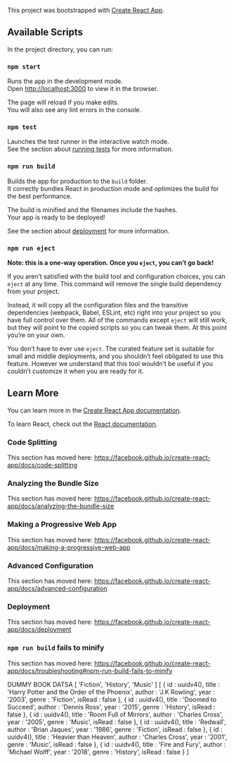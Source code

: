 This project was bootstrapped with [Create React App](https://github.com/facebook/create-react-app).

## Available Scripts

In the project directory, you can run:

### `npm start`

Runs the app in the development mode.<br />
Open [http://localhost:3000](http://localhost:3000) to view it in the browser.

The page will reload if you make edits.<br />
You will also see any lint errors in the console.

### `npm test`

Launches the test runner in the interactive watch mode.<br />
See the section about [running tests](https://facebook.github.io/create-react-app/docs/running-tests) for more information.

### `npm run build`

Builds the app for production to the `build` folder.<br />
It correctly bundles React in production mode and optimizes the build for the best performance.

The build is minified and the filenames include the hashes.<br />
Your app is ready to be deployed!

See the section about [deployment](https://facebook.github.io/create-react-app/docs/deployment) for more information.

### `npm run eject`

**Note: this is a one-way operation. Once you `eject`, you can’t go back!**

If you aren’t satisfied with the build tool and configuration choices, you can `eject` at any time. This command will remove the single build dependency from your project.

Instead, it will copy all the configuration files and the transitive dependencies (webpack, Babel, ESLint, etc) right into your project so you have full control over them. All of the commands except `eject` will still work, but they will point to the copied scripts so you can tweak them. At this point you’re on your own.

You don’t have to ever use `eject`. The curated feature set is suitable for small and middle deployments, and you shouldn’t feel obligated to use this feature. However we understand that this tool wouldn’t be useful if you couldn’t customize it when you are ready for it.

## Learn More

You can learn more in the [Create React App documentation](https://facebook.github.io/create-react-app/docs/getting-started).

To learn React, check out the [React documentation](https://reactjs.org/).

### Code Splitting

This section has moved here: https://facebook.github.io/create-react-app/docs/code-splitting

### Analyzing the Bundle Size

This section has moved here: https://facebook.github.io/create-react-app/docs/analyzing-the-bundle-size

### Making a Progressive Web App

This section has moved here: https://facebook.github.io/create-react-app/docs/making-a-progressive-web-app

### Advanced Configuration

This section has moved here: https://facebook.github.io/create-react-app/docs/advanced-configuration

### Deployment

This section has moved here: https://facebook.github.io/create-react-app/docs/deployment

### `npm run build` fails to minify

This section has moved here: https://facebook.github.io/create-react-app/docs/troubleshooting#npm-run-build-fails-to-minify

DUMMY BOOK DATSA
[ 'Fiction', 'History', 'Music' ]
[
				{
					id     : uuidv4(),
					title  : 'Harry Potter and the Order of the Phoenix',
					author : 'J.K Rowling',
					year   : '2003',
					genre  : 'Fiction',
					isRead : false
				},
				{
					id     : uuidv4(),
					title  : 'Doomed to Succeed',
					author : 'Dennis Ross',
					year   : '2015',
					genre  : 'History',
					isRead : false
				},
				{
					id     : uuidv4(),
					title  : 'Room Full of Mirrors',
					author : 'Charles Cross',
					year   : '2005',
					genre  : 'Music',
					isRead : false
				},
				{
					id     : uuidv4(),
					title  : 'Redwall',
					author : 'Brian Jaques',
					year   : '1986',
					genre  : 'Fiction',
					isRead : false
				},
				{
					id     : uuidv4(),
					title  : 'Heavier than Heaven',
					author : 'Charles Cross',
					year   : '2001',
					genre  : 'Music',
					isRead : false
				},
				{
					id     : uuidv4(),
					title  : 'Fire and Fury',
					author : 'Michael Wolff',
					year   : '2018',
					genre  : 'History',
					isRead : false
				}
			]
